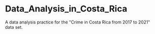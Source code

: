 # Data_Analysis_in_Costa_Rica
A data analysis practice for the "Crime in Costa Rica from 2017 to 2021" data set.
